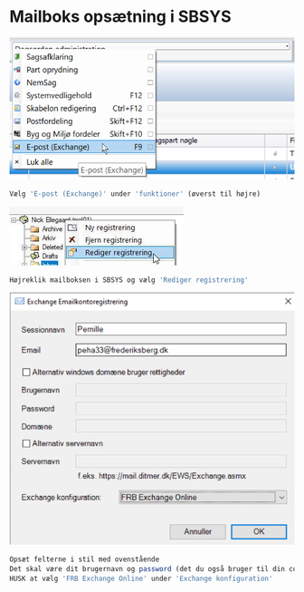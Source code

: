 # Mailboks opsætning i SBSYS

![](mailboks1.png)
```js
Vælg 'E-post (Exchange)' under 'funktioner' (øverst til højre)
```

![](mailboks2.png)
```js
Højreklik mailboksen i SBSYS og vælg 'Rediger registrering'
```

![](mailboks3.png)
```js
Opsæt felterne i stil med ovenstående
Det skal være dit brugernavn og password (det du også bruger til din computer)
HUSK at vælg 'FRB Exchange Online' under 'Exchange konfiguration'
```